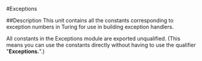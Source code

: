 
#Exceptions

##Description
This unit contains all the constants corresponding to exception numbers in Turing for use in building exception handlers.

All constants in the Exceptions module are exported unqualified. (This means you can use the constants directly without having to use the qualifier "**Exceptions.**".)

